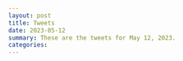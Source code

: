```yaml
---
layout: post
title: Tweets
date: 2023-05-12
summary: These are the tweets for May 12, 2023.
categories:
---
```


